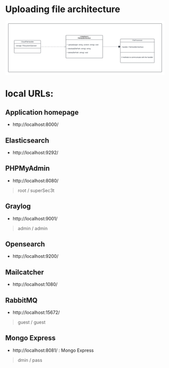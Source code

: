 # Uploading file architecture

![](./doc/doc1.png)


# local URLs:
## Application homepage
* http://localhost:8000/

## Elasticsearch
* http://localhost:9292/

## PHPMyAdmin
* http://localhost:8080/
> root / superSec3t

## Graylog
* http://localhost:9001/ 
> admin / admin

## Opensearch
* http://localhost:9200/

## Mailcatcher
* http://localhost:1080/

## RabbitMQ
* http://localhost:15672/
> guest / guest

## Mongo Express
* http://localhost:8081/ : Mongo Express 
> dmin / pass